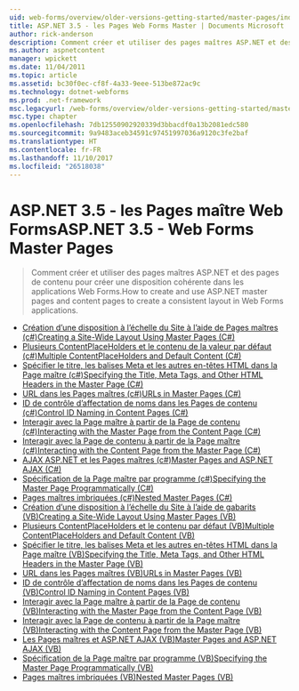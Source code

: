 ```yaml
---
uid: web-forms/overview/older-versions-getting-started/master-pages/index
title: ASP.NET 3.5 - les Pages Web Forms Master | Documents Microsoft
author: rick-anderson
description: Comment créer et utiliser des pages maîtres ASP.NET et des pages de contenu pour créer une disposition cohérente dans les applications Web Forms.
ms.author: aspnetcontent
manager: wpickett
ms.date: 11/04/2011
ms.topic: article
ms.assetid: bc30f0ec-cf8f-4a33-9eee-513be872ac9c
ms.technology: dotnet-webforms
ms.prod: .net-framework
msc.legacyurl: /web-forms/overview/older-versions-getting-started/master-pages
msc.type: chapter
ms.openlocfilehash: 7db12550902920339d3bbacdf0a13b2081edc580
ms.sourcegitcommit: 9a9483aceb34591c97451997036a9120c3fe2baf
ms.translationtype: HT
ms.contentlocale: fr-FR
ms.lasthandoff: 11/10/2017
ms.locfileid: "26518038"
---
```

<a name="aspnet-35---web-forms-master-pages"></a><span data-ttu-id="2d666-103">ASP.NET 3.5 - les Pages maître Web Forms</span><span class="sxs-lookup"><span data-stu-id="2d666-103">ASP.NET 3.5 - Web Forms Master Pages</span></span>
====================
> <span data-ttu-id="2d666-104">Comment créer et utiliser des pages maîtres ASP.NET et des pages de contenu pour créer une disposition cohérente dans les applications Web Forms.</span><span class="sxs-lookup"><span data-stu-id="2d666-104">How to create and use ASP.NET master pages and content pages to create a consistent layout in Web Forms applications.</span></span>


- [<span data-ttu-id="2d666-105">Création d’une disposition à l’échelle du Site à l’aide de Pages maîtres (c#)</span><span class="sxs-lookup"><span data-stu-id="2d666-105">Creating a Site-Wide Layout Using Master Pages (C#)</span></span>](creating-a-site-wide-layout-using-master-pages-cs.md)
- [<span data-ttu-id="2d666-106">Plusieurs ContentPlaceHolders et le contenu de la valeur par défaut (c#)</span><span class="sxs-lookup"><span data-stu-id="2d666-106">Multiple ContentPlaceHolders and Default Content (C#)</span></span>](multiple-contentplaceholders-and-default-content-cs.md)
- [<span data-ttu-id="2d666-107">Spécifier le titre, les balises Meta et les autres en-têtes HTML dans la Page maître (c#)</span><span class="sxs-lookup"><span data-stu-id="2d666-107">Specifying the Title, Meta Tags, and Other HTML Headers in the Master Page (C#)</span></span>](specifying-the-title-meta-tags-and-other-html-headers-in-the-master-page-cs.md)
- [<span data-ttu-id="2d666-108">URL dans les Pages maîtres (c#)</span><span class="sxs-lookup"><span data-stu-id="2d666-108">URLs in Master Pages (C#)</span></span>](urls-in-master-pages-cs.md)
- [<span data-ttu-id="2d666-109">ID de contrôle d’affectation de noms dans les Pages de contenu (c#)</span><span class="sxs-lookup"><span data-stu-id="2d666-109">Control ID Naming in Content Pages (C#)</span></span>](control-id-naming-in-content-pages-cs.md)
- [<span data-ttu-id="2d666-110">Interagir avec la Page maître à partir de la Page de contenu (c#)</span><span class="sxs-lookup"><span data-stu-id="2d666-110">Interacting with the Master Page from the Content Page (C#)</span></span>](interacting-with-the-master-page-from-the-content-page-cs.md)
- [<span data-ttu-id="2d666-111">Interagir avec la Page de contenu à partir de la Page maître (c#)</span><span class="sxs-lookup"><span data-stu-id="2d666-111">Interacting with the Content Page from the Master Page (C#)</span></span>](interacting-with-the-content-page-from-the-master-page-cs.md)
- [<span data-ttu-id="2d666-112">AJAX ASP.NET et les Pages maîtres (c#)</span><span class="sxs-lookup"><span data-stu-id="2d666-112">Master Pages and ASP.NET AJAX (C#)</span></span>](master-pages-and-asp-net-ajax-cs.md)
- [<span data-ttu-id="2d666-113">Spécification de la Page maître par programme (c#)</span><span class="sxs-lookup"><span data-stu-id="2d666-113">Specifying the Master Page Programmatically (C#)</span></span>](specifying-the-master-page-programmatically-cs.md)
- [<span data-ttu-id="2d666-114">Pages maîtres imbriquées (c#)</span><span class="sxs-lookup"><span data-stu-id="2d666-114">Nested Master Pages (C#)</span></span>](nested-master-pages-cs.md)
- [<span data-ttu-id="2d666-115">Création d’une disposition à l’échelle du Site à l’aide de gabarits (VB)</span><span class="sxs-lookup"><span data-stu-id="2d666-115">Creating a Site-Wide Layout Using Master Pages (VB)</span></span>](creating-a-site-wide-layout-using-master-pages-vb.md)
- [<span data-ttu-id="2d666-116">Plusieurs ContentPlaceHolders et le contenu par défaut (VB)</span><span class="sxs-lookup"><span data-stu-id="2d666-116">Multiple ContentPlaceHolders and Default Content (VB)</span></span>](multiple-contentplaceholders-and-default-content-vb.md)
- [<span data-ttu-id="2d666-117">Spécifier le titre, les balises Meta et les autres en-têtes HTML dans la Page maître (VB)</span><span class="sxs-lookup"><span data-stu-id="2d666-117">Specifying the Title, Meta Tags, and Other HTML Headers in the Master Page (VB)</span></span>](specifying-the-title-meta-tags-and-other-html-headers-in-the-master-page-vb.md)
- [<span data-ttu-id="2d666-118">URL dans les Pages maîtres (VB)</span><span class="sxs-lookup"><span data-stu-id="2d666-118">URLs in Master Pages (VB)</span></span>](urls-in-master-pages-vb.md)
- [<span data-ttu-id="2d666-119">ID de contrôle d’affectation de noms dans les Pages de contenu (VB)</span><span class="sxs-lookup"><span data-stu-id="2d666-119">Control ID Naming in Content Pages (VB)</span></span>](control-id-naming-in-content-pages-vb.md)
- [<span data-ttu-id="2d666-120">Interagir avec la Page maître à partir de la Page de contenu (VB)</span><span class="sxs-lookup"><span data-stu-id="2d666-120">Interacting with the Master Page from the Content Page (VB)</span></span>](interacting-with-the-master-page-from-the-content-page-vb.md)
- [<span data-ttu-id="2d666-121">Interagir avec la Page de contenu à partir de la Page maître (VB)</span><span class="sxs-lookup"><span data-stu-id="2d666-121">Interacting with the Content Page from the Master Page (VB)</span></span>](interacting-with-the-content-page-from-the-master-page-vb.md)
- [<span data-ttu-id="2d666-122">Les Pages maîtres et ASP.NET AJAX (VB)</span><span class="sxs-lookup"><span data-stu-id="2d666-122">Master Pages and ASP.NET AJAX (VB)</span></span>](master-pages-and-asp-net-ajax-vb.md)
- [<span data-ttu-id="2d666-123">Spécification de la Page maître par programme (VB)</span><span class="sxs-lookup"><span data-stu-id="2d666-123">Specifying the Master Page Programmatically (VB)</span></span>](specifying-the-master-page-programmatically-vb.md)
- [<span data-ttu-id="2d666-124">Pages maîtres imbriquées (VB)</span><span class="sxs-lookup"><span data-stu-id="2d666-124">Nested Master Pages (VB)</span></span>](nested-master-pages-vb.md)

